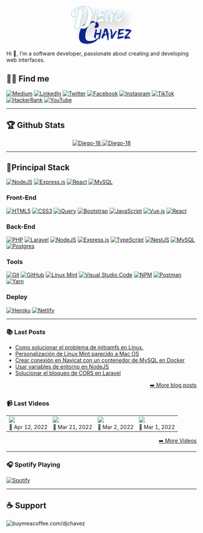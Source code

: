 <p align="center">
    <img src="img/logos/DC.jpg" with="100" height="100">
</p>
Hi 👋, I'm a software developer, passionate about creating and developing web interfaces.

## 🕵🏻 Find me

[![Medium](https://img.shields.io/badge/Medium-12100E?style=for-the-badge&logo=medium&logoColor=white)][medium]
[![LinkedIn](https://img.shields.io/badge/linkedin-%230077B5.svg?style=for-the-badge&logo=lin[linkedin]kedin&logoColor=white)][linkedin]
[![Twitter](https://img.shields.io/badge/Twitter-%231DA1F2.svg?style=for-the-badge&logo=Twitter&logoColor=white)][twitter]
[![Facebook](https://img.shields.io/badge/Facebook-%231877F2.svg?style=for-the-badge&logo=Facebook&logoColor=white)][facebook]
[![Instagram](https://img.shields.io/badge/Instagram-%23E4405F.svg?style=for-the-badge&logo=Instagram&logoColor=white)][instagram]
[![TikTok](https://img.shields.io/badge/TikTok-%23000000.svg?style=for-the-badge&logo=TikTok&logoColor=white)][tiktok]
[![HackerRank](https://img.shields.io/badge/-Hackerrank-2EC866?style=for-the-badge&logo=HackerRank&logoColor=white)][hackerrank]
[![YouTube](https://img.shields.io/badge/YouTube-%23FF0000.svg?style=for-the-badge&logo=YouTube&logoColor=white)][youtube]

----

## 🏆 Github Stats

<p align="center">
    <a href="https://github.com/ryo-ma/github-profile-trophy">
        <img src="https://github-profile-trophy.vercel.app/?username=Diego-18&show_icons=true&count_private=true" alt="Diego-18" />
        <img src="https://github-readme-stats.vercel.app/api/top-langs?username=Diego-18&show_icons=true&locale=en&count_private=true" alt="Diego-18" />
    </a>
</p>

----

## 🎯​Principal Stack

[![NodeJS](https://img.shields.io/badge/node.js-6DA55F?style=for-the-badge&logo=node.js&logoColor=white)][node]
[![Express.js](https://img.shields.io/badge/express.js-%23404d59.svg?style=for-the-badge&logo=express&logoColor=%2361DAFB)][express]
[![React](https://img.shields.io/badge/react-%2320232a.svg?style=for-the-badge&logo=react&logoColor=%2361DAFB)][react]
[![MySQL](https://img.shields.io/badge/mysql-%2300f.svg?style=for-the-badge&logo=mysql&logoColor=white)][mysql]

### Front-End

[![HTML5](https://img.shields.io/badge/html5-%23E34F26.svg?style=for-the-badge&logo=html5&logoColor=white)][html5]
[![CSS3](https://img.shields.io/badge/css3-%231572B6.svg?style=for-the-badge&logo=css3&logoColor=white)][css3]
[![jQuery](https://img.shields.io/badge/jquery-%230769AD.svg?style=for-the-badge&logo=jquery&logoColor=white)][jquery]
[![Bootstrap](https://img.shields.io/badge/bootstrap-%23563D7C.svg?style=for-the-badge&logo=bootstrap&logoColor=white)][bootstrap]
[![JavaScript](https://img.shields.io/badge/javascript-%23323330.svg?style=for-the-badge&logo=javascript&logoColor=%23F7DF1E)][javascript]
[![Vue.js](https://img.shields.io/badge/vuejs-%2335495e.svg?style=for-the-badge&logo=vuedotjs&logoColor=%234FC08D)][vue]
[![React](https://img.shields.io/badge/react-%2320232a.svg?style=for-the-badge&logo=react&logoColor=%2361DAFB)][react]

### Back-End

[![PHP](https://img.shields.io/badge/php-%23777BB4.svg?style=for-the-badge&logo=php&logoColor=white)][php]
[![Laravel](https://img.shields.io/badge/laravel-%23FF2D20.svg?style=for-the-badge&logo=laravel&logoColor=white)][laravel]
[![NodeJS](https://img.shields.io/badge/node.js-6DA55F?style=for-the-badge&logo=node.js&logoColor=white)][node]
[![Express.js](https://img.shields.io/badge/express.js-%23404d59.svg?style=for-the-badge&logo=express&logoColor=%2361DAFB)][express]
[![TypeScript](https://img.shields.io/badge/typescript-%23007ACC.svg?style=for-the-badge&logo=typescript&logoColor=white)][typescript]
[![NestJS](https://img.shields.io/badge/nestjs-%23E0234E.svg?style=for-the-badge&logo=nestjs&logoColor=white)][nestjs]
[![MySQL](https://img.shields.io/badge/mysql-%2300f.svg?style=for-the-badge&logo=mysql&logoColor=white)][mysql]
[![Postgres](https://img.shields.io/badge/postgres-%23316192.svg?style=for-the-badge&logo=postgresql&logoColor=white)][postgres]

### Tools

[![Git](https://img.shields.io/badge/git-%23F05033.svg?style=for-the-badge&logo=git&logoColor=white)][git]
[![GitHub](https://img.shields.io/badge/github-%23121011.svg?style=for-the-badge&logo=github&logoColor=white)][github]
[![Linux Mint](https://img.shields.io/badge/Linux%20Mint-87CF3E?style=for-the-badge&logo=Linux%20Mint&logoColor=white)][linuxmint]
[![Visual Studio Code](https://img.shields.io/badge/Visual%20Studio%20Code-0078d7.svg?style=for-the-badge&logo=visual-studio-code&logoColor=white)][vscode]
[![NPM](https://img.shields.io/badge/NPM-%23000000.svg?style=for-the-badge&logo=npm&logoColor=white)][npm]
[![Postman](https://img.shields.io/badge/Postman-FF6C37?style=for-the-badge&logo=postman&logoColor=white)][postman]
[![Yarn](https://img.shields.io/badge/yarn-%232C8EBB.svg?style=for-the-badge&logo=yarn&logoColor=white)][yarn]

### Deploy

[![Heroku](https://img.shields.io/badge/heroku-%23430098.svg?style=for-the-badge&logo=heroku&logoColor=white)][heroku]
[![Netlify](https://img.shields.io/badge/netlify-%23000000.svg?style=for-the-badge&logo=netlify&logoColor=#00C7B7)][netlify]

----

### 📚​ Last Posts
<!-- BLOG-POST-LIST:START -->
- [Como solucionar el problema de initramfs en Linux.](https://diegochavez-dc.medium.com/como-solucionar-el-problema-de-initramfs-en-linux-699a0c5623a3?source=rss-76dafd37da4d------2)
- [Personalización de Linux Mint parecido a Mac OS](https://diegochavez-dc.medium.com/personalizaci%C3%B3n-de-linux-mint-parecido-a-mac-os-6e3678f24706?source=rss-76dafd37da4d------2)
- [Crear conexión en Navicat con un contenedor de MySQL en Docker](https://diegochavez-dc.medium.com/crear-conexi%C3%B3n-en-navicat-con-un-contenedor-de-mysql-en-docker-7f01ee8d13ae?source=rss-76dafd37da4d------2)
- [Usar variables de entorno en NodeJS](https://diegochavez-dc.medium.com/usar-variables-de-entorno-en-nodejs-60fa76ceaee6?source=rss-76dafd37da4d------2)
- [Solucionar el bloqueo de CORS en Laravel](https://diegochavez-dc.medium.com/solucionar-el-bloqueo-de-cors-en-laravel-5cea0997b60e?source=rss-76dafd37da4d------2)
<!-- BLOG-POST-LIST:END -->

<p align="right"><a href="https://diegochavez-dc.medium.com">➡️ More blog posts</a></p>

### 📹​​ Last Videos

<table>
    <tr>
        <!-- YT:START --><td><a href="https://www.youtube.com/watch?v=6hh-n_h2iCo"><img src="https://i.ytimg.com/vi/6hh-n_h2iCo/mqdefault.jpg"></a><br/> 📅​ Apr 12, 2022</td><td><a href="https://www.youtube.com/watch?v=PzNWkVm_Fmw"><img src="https://i.ytimg.com/vi/PzNWkVm_Fmw/mqdefault.jpg"></a><br/> 📅​ Mar 21, 2022</td><td><a href="https://www.youtube.com/watch?v=lmyEr5kWqOg"><img src="https://i.ytimg.com/vi/lmyEr5kWqOg/mqdefault.jpg"></a><br/> 📅​ Mar 2, 2022</td><td><a href="https://www.youtube.com/watch?v=eetjp-xQ1iY"><img src="https://i.ytimg.com/vi/eetjp-xQ1iY/mqdefault.jpg"></a><br/> 📅​ Mar 1, 2022</td><!-- YT:END -->
    </tr>
</table>
<p align="right"><a href="https://www.youtube.com/channel/UCmEibejCVRl39zJyjsWlXdA">➡️ More Videos</a></p>

----

### 🎧​ Spotify Playing

[![Spotify](https://spotify-now-playing-weld.vercel.app/api/spotify)]()

----

## ☕ Support

 <a href="https://www.buymeacoffee.com/djchavez">
    <img align="left" src="https://cdn.buymeacoffee.com/buttons/v2/default-yellow.png" height="50" width="210" alt="buymeacoffee.com/djchavez " />
 </a>

[website]: https://wwww.diegochavez-dc.com
[medium]: https://diegochavez-dc.medium.com
[linkedin]: https://www.linkedin.com/in/diego-jose-chavez-chirinos-9a7034a6
[twitter]: https://twitter.com/diego_chavez_dc
[facebook]: https://www.facebook.com/d.j.c.c.20
[instagram]: https://www.instagram.com/diego.chavez.dc
[tiktok]: https://www.tiktok.com/@diego.chavez.dc
[hackerrank]: https://www.hackerrank.com/ingdiegochavez18
[youtube]: https://www.youtube.com/channel/UCmEibejCVRl39zJyjsWlXdA

<!--    Technologies     -->
[node]: https://nodejs.org/
[express]: https://expressjs.com/
[react]: https://reactjs.org/
[mysql]: https://www.mysql.com/
[html5]: https://www.w3schools.com/html/
[css3]: https://www.w3schools.com/css/
[jquery]: https://jquery.com/
[bootstrap]: https://getbootstrap.com/
[javascript]: https://developer.mozilla.org/en-US/docs/Web/JavaScript
[vue]: https://vuejs.org/
[typescript]: https://www.typescriptlang.org/
[nestjs]: https://nestjs.com/
[php]: https://www.php.net/
[laravel]: https://laravel.com/
[postgres]: https://www.postgresql.org/
[git]: https://git-scm.com/
[github]: https://github.com/
[linuxmint]: https://www.linuxmint.com/
[vscode]: https://code.visualstudio.com/
[npm]: https://www.npmjs.com/
[postman]: https://www.getpostman.com/
[yarn]: https://yarnpkg.com/
[heroku]: https://www.heroku.com/
[netlify]: https://www.netlify.com/

